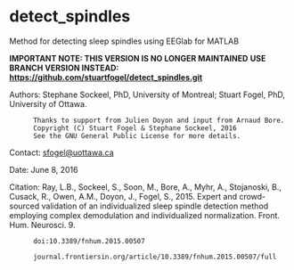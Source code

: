 # detect_spindles

Method for detecting sleep spindles using EEGlab for MATLAB

**IMPORTANT NOTE: THIS VERSION IS NO LONGER MAINTAINED**
**USE BRANCH VERSION INSTEAD:**
**https://github.com/stuartfogel/detect_spindles.git**

Authors: Stephane Sockeel, PhD, University of Montreal; Stuart Fogel, PhD, University of Ottawa.

          Thanks to support from Julien Doyon and input from Arnaud Bore.
          Copyright (C) Stuart Fogel & Stephane Sockeel, 2016
          See the GNU General Public License for more details.

Contact: sfogel@uottawa.ca

Date: June 8, 2016

Citation: Ray, L.B., Sockeel, S., Soon, M., Bore, A., Myhr, A., 
          Stojanoski, B., Cusack, R., Owen, A.M., Doyon, J., Fogel, S., 
          2015. Expert and crowd-sourced validation of an individualized 
          sleep spindle detection method employing complex demodulation 
          and individualized normalization. Front. Hum. Neurosci. 9. 

          doi:10.3389/fnhum.2015.00507

          journal.frontiersin.org/article/10.3389/fnhum.2015.00507/full
